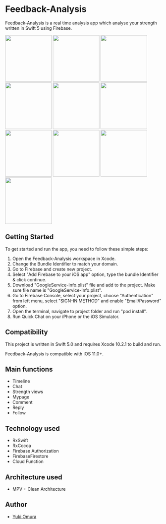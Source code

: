 # Feedback-Analysis

 Feedback-Analysis is a real time analysis app which analyse your strength written in Swift 5 using Firebase.

<img width="150" src="https://user-images.githubusercontent.com/39009922/63653724-98e52580-c7ab-11e9-8549-43080fd2fcde.png" />  <img width="150" src="https://user-images.githubusercontent.com/39009922/63653725-98e52580-c7ab-11e9-8acd-cd2df2c2e339.png" />
<img width="150" src="https://user-images.githubusercontent.com/39009922/63653726-98e52580-c7ab-11e9-93ec-6bc105413d83.png" />  <img width="150" src="https://user-images.githubusercontent.com/39009922/63653727-997dbc00-c7ab-11e9-9af2-400247bb70f0.png" />
<img width="150" src="https://user-images.githubusercontent.com/39009922/63653728-997dbc00-c7ab-11e9-8819-292e744503d4.png" />  <img width="150" src="https://user-images.githubusercontent.com/39009922/63653729-997dbc00-c7ab-11e9-92cd-b63c865f9ef9.png" />
<img width="150" src="https://user-images.githubusercontent.com/39009922/63653730-997dbc00-c7ab-11e9-8b91-9f1ffa4cde72.png" />  <img width="150" src="https://user-images.githubusercontent.com/39009922/63653731-9a165280-c7ab-11e9-8594-4e820ddc517a.png" />
<img width="150" src="https://user-images.githubusercontent.com/39009922/63653915-422d1b00-c7ae-11e9-934f-5113f81c0f4e.png" />  <img width="150" src="https://user-images.githubusercontent.com/39009922/63653916-422d1b00-c7ae-11e9-8469-c0cd92d51b02.png" />




## Getting Started

To get started and run the app, you need to follow these simple steps:

1. Open the Feedback-Analysis workspace in Xcode.
2. Change the Bundle Identifier to match your domain.
3. Go to Firebase and create new project.
4. Select "Add Firebase to your iOS app" option, type the bundle Identifier & click continue.
5. Download "GoogleService-Info.plist" file and add to the project. Make sure file name is "GoogleService-Info.plist".
6. Go to Firebase Console, select your project, choose "Authentication" from left menu, select "SIGN-IN METHOD" and enable "Email/Password" option.
7. Open the terminal, navigate to project folder and run "pod install".
8. Run Quick Chat on your iPhone or the iOS Simulator.



## Compatibility

This project is written in Swift 5.0 and requires Xcode 10.2.1 to build and run.

Feedback-Analysis is compatible with iOS 11.0+.



## Main functions
- Timeline
- Chat
- Strength views
- Mypage
- Comment
- Reply
- Follow



## Technology used

- RxSwift
- RxCocoa
- Firebase Authorization
- FirebaseFirestore
- Cloud Function



## Architecture used

- MPV + Clean Architecture



## Author

- [Yuki Omura](https://twitter.com/yuking_0319)
